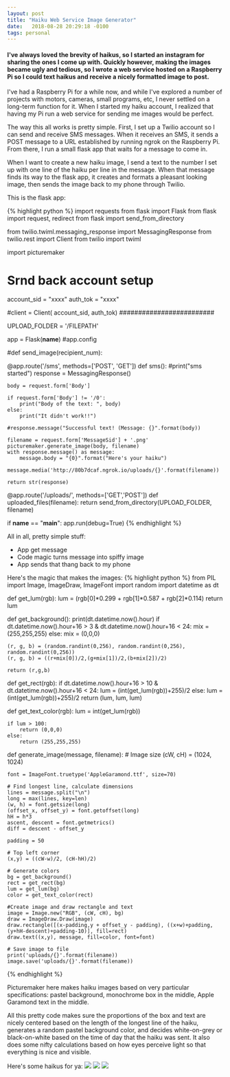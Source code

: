 ```yaml
---
layout: post
title: "Haiku Web Service Image Generator"
date:   2018-08-28 20:29:18 -0100
tags: personal
---
```


#### I've always loved the brevity of haikus, so I started an instagram for sharing the ones I come up with. Quickly however, making the images became ugly and tedious, so I wrote a web service hosted on a Raspberry Pi so I could text haikus and receive a nicely formatted image to post.

I've had a Raspberry Pi for a while now, and while I've explored a number of projects with motors, cameras, small programs, etc, I never settled on a long-term function for it. When I started my haiku account, I realized that having my Pi run a web service for sending me images would be perfect. 

The way this all works is pretty simple. First, I set up a Twilio account so I can send and receive SMS messages. When it receives an SMS, it sends a POST message to a URL established by running ngrok on the Raspberry Pi. From there, I run a small flask app that waits for a message to come in.

When I want to create a new haiku image, I send a text to the number I set up with one line of the haiku per line in the message. When that message finds its way to the flask app, it creates and formats a pleasant looking image, then sends the image back to my phone through Twilio.

This is the flask app:

{% highlight python %}
import requests
from flask import Flask
from flask import request, redirect
from flask import send_from_directory

from twilio.twiml.messaging_response import MessagingResponse
from twilio.rest import Client
from twilio import twiml

import picturemaker

# Srnd back account setup
account_sid = "xxxx"
auth_tok = "xxxx"

#client = Client( account_sid, auth_tok)
#########################

UPLOAD_FOLDER = '/FILEPATH'

app = Flask(__name__)
#app.config

#def send_image(recipient_num):

@app.route('/sms', methods=['POST', 'GET'])
def sms():
    #print("sms started")
    response = MessagingResponse()

    body = request.form['Body']

    if request.form['Body'] != '/0':
        print("Body of the text: ", body)
    else:
        print("It didn't work!!")

    #response.message("Successful text! (Message: {}".format(body))

    filename = request.form['MessageSid'] + '.png'
    picturemaker.generate_image(body, filename)
    with response.message() as message:
        message.body = "{0}".format("Here's your haiku")
        message.media('http://80b7dcaf.ngrok.io/uploads/{}'.format(filename))
    
    return str(response)

@app.route('/uploads/<filename>', methods=['GET','POST'])
def uploaded_files(filename):
    return send_from_directory(UPLOAD_FOLDER, filename)


if __name__ == "__main__":
    app.run(debug=True)
{% endhighlight %}

All in all, pretty simple stuff:
- App get message
- Code magic turns message into spiffy image
- App sends that thang back to my phone

Here's the magic that makes the images:
{% highlight python %}
from PIL import Image, ImageDraw, ImageFont
import random
import datetime as dt

def get_lum(rgb):
    lum = (rgb[0]*0.299 + rgb[1]*0.587 + rgb[2]*0.114)
    return lum

def get_background():
    print(dt.datetime.now().hour)
    if dt.datetime.now().hour+16 > 3 & dt.datetime.now().hour+16 < 24:
        mix = (255,255,255)
    else:
        mix = (0,0,0)

    (r, g, b) = (random.randint(0,256), random.randint(0,256), random.randint(0,256))
    (r, g, b) = ((r+mix[0])/2,(g+mix[1])/2,(b+mix[2])/2)

    return (r,g,b)

def get_rect(rgb):
    if dt.datetime.now().hour+16 > 10 & dt.datetime.now().hour+16 < 24:
        lum = (int(get_lum(rgb))+255)/2
    else:
        lum = (int(get_lum(rgb))+255)/2
    return (lum, lum, lum)

def get_text_color(rgb):
    lum = int(get_lum(rgb))

    if lum > 100:
        return (0,0,0)
    else:
        return (255,255,255)

def generate_image(message, filename):
    # Image size
    (cW, cH) = (1024, 1024)

    font = ImageFont.truetype('AppleGaramond.ttf', size=70)

    # Find longest line, calculate dimensions
    lines = message.split("\n")
    long = max(lines, key=len)
    (w, h) = font.getsize(long)
    (offset_x, offset_y) = font.getoffset(long)
    hH = h*3
    ascent, descent = font.getmetrics()
    diff = descent - offset_y

    padding = 50

    # Top left corner
    (x,y) = ((cW-w)/2, (cH-hH)/2)

    # Generate colors
    bg = get_background()
    rect = get_rect(bg)
    lum = get_lum(bg)
    color = get_text_color(rect)

    #Create image and draw rectangle and text
    image = Image.new("RGB", (cW, cH), bg)
    draw = ImageDraw.Draw(image)
    draw.rectangle([(x-padding,y + offset_y - padding), ((x+w)+padding, (y+hH-descent)+padding-10)], fill=rect)
    draw.text((x,y), message, fill=color, font=font)

    # Save image to file
    print('uploads/{}'.format(filename))
    image.save('uploads/{}'.format(filename))
{% endhighlight %}

Picturemaker here makes haiku images based on very particular specifications: pastel background, monochrome box in the middle, Apple Garamond text in the middle.

All this pretty code makes sure the proportions of the box and text are nicely centered based on the length of the longest line of the haiku, generates a random pastel background color, and decides white-on-grey or black-on-white based on the time of day that the haiku was sent. It also does some nifty calculations based on how eyes perceive light so that everything is nice and visible.

Here's some haikus for ya:
	<img src="/assets/images/bathroom.png">
	<img src="/assets/images/house.png">
	<img src="/assets/images/awful.png">













